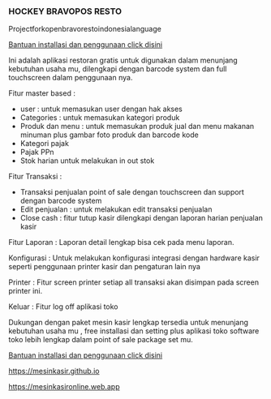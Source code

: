 ### HOCKEY BRAVOPOS RESTO

Projectforkopenbravorestoindonesialanguage 

[Bantuan installasi dan penggunaan click disini](https://www.hockeycomputindo.com/2020/04/aplikasi-restoran-gratis-download-full.html)

Ini adalah aplikasi restoran gratis untuk digunakan dalam menunjang kebutuhan usaha mu, dilengkapi dengan barcode system dan full touchscreen dalam penggunaan nya.

Fitur master based : 
- user : untuk memasukan user dengan hak akses
- Categories : untuk memasukan kategori produk
- Produk dan menu : untuk memasukan produk jual dan menu makanan minuman plus gambar foto produk dan barcode kode
- Kategori pajak
- Pajak PPn
- Stok harian untuk melakukan in out stok

Fitur Transaksi :
- Transaksi penjualan point of sale dengan touchscreen dan support dengan barcode system
- Edit penjualan : untuk melakukan edit transaksi penjualan
- Close cash : fitur tutup kasir dilengkapi dengan laporan harian penjualan kasir

Fitur Laporan : Laporan detail lengkap bisa cek pada menu laporan.

Konfigurasi : Untuk melakukan konfigurasi integrasi dengan hardware kasir seperti penggunaan printer kasir dan pengaturan lain nya

Printer : Fitur screen printer setiap all transaksi akan disimpan pada screen printer ini.

Keluar : Fitur log off aplikasi toko

Dukungan dengan paket mesin kasir lengkap tersedia untuk menunjang kebutuhan usaha mu , free installasi dan setting plus aplikasi toko software toko lebih lengkap dalam point of sale package set mu.

[Bantuan installasi dan penggunaan click disini](https://www.hockeycomputindo.com/2020/04/aplikasi-restoran-gratis-download-full.html)

https://mesinkasir.github.io

https://mesinkasironline.web.app
